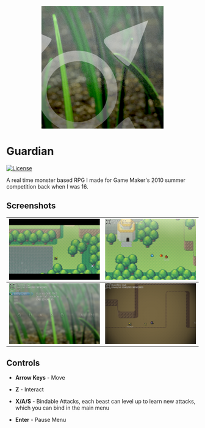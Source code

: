 <p align="center">
  <img src="screenshots/guardian-logo.png" alt="Guardian Logo"/>
</p>

# Guardian

[![License][license-img]][license-url]

A real time monster based RPG I made for Game Maker's 2010 summer competition back when I was 16.

## Screenshots

| ![Cutscene](screenshots/cutscene.png) | ![Combat](screenshots/combat.png) |
|:-:|:-:|
| ![Main Menu](screenshots/menu.png) | ![Cave](screenshots/cave.png) |

## Controls

- **Arrow Keys** - Move

- **Z** - Interact

- **X/A/S** - Bindable Attacks, each beast can level up to learn new attacks, which you can bind in the main menu

- **Enter** - Pause Menu

[license-img]: http://img.shields.io/:license-mit-blue.svg?style=flat-square
[license-url]: https://opensource.org/licenses/MIT  
